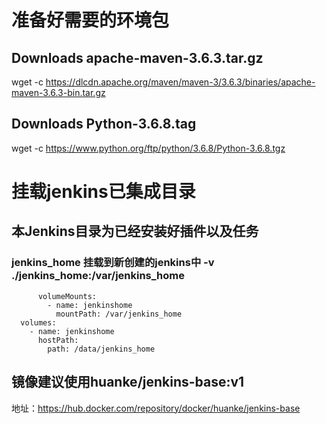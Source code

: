 # 准备好需要的环境包
## Downloads apache-maven-3.6.3.tar.gz
wget -c https://dlcdn.apache.org/maven/maven-3/3.6.3/binaries/apache-maven-3.6.3-bin.tar.gz

## Downloads Python-3.6.8.tag
wget -c https://www.python.org/ftp/python/3.6.8/Python-3.6.8.tgz

# 挂载jenkins已集成目录
## 本Jenkins目录为已经安装好插件以及任务
### jenkins_home 挂载到新创建的jenkins中 -v ./jenkins_home:/var/jenkins_home
          volumeMounts:
            - name: jenkinshome
              mountPath: /var/jenkins_home
      volumes:
        - name: jenkinshome
          hostPath:
            path: /data/jenkins_home

## 镜像建议使用huanke/jenkins-base:v1
地址：https://hub.docker.com/repository/docker/huanke/jenkins-base
